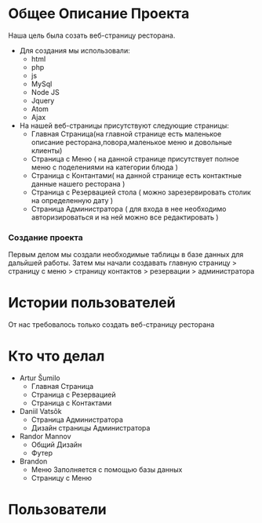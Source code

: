 # Общее Описание Проекта
Наша цель была созать веб-страницу ресторана. 
+ Для создания мы использовали:
  + html
  + php
  + js
  + MySql
  + Node JS
  + Jquery
  + Atom
  + Ajax
+ На нашей веб-страницы присутствуют следующие страницы:
  + Главная Страница(на главной странице есть маленькое описание ресторана,повора,маленькое меню и довольные клиенты)
  + Страница с Меню ( на данной странице присутствует полное меню с поделениями на категории блюда ) 
  + Страница с Контантами( на данной странице есть контактные данные нашего ресторана ) 
  + Страница с Резервацией стола ( можно зарезервировать столик на определенную дату )
  + Страница Администратора ( для входа в нее необходимо авторизироваться и на ней можно все редактировать ) 
### Создание проекта
Первым делом мы создали необходимые таблицы в базе данных для дальйшей работы.
Затем мы начали создавать главную страницу > страницу с меню > страницу контактов > резервации > администратора 

# Истории пользователей
От нас требовалось только создать веб-страницу ресторана
# Кто что делал
+ Artur Šumilo
  + Главная Страница
  + Страница с Резервацией
  + Страница с Контактами
+ Daniil Vatsõk
  + Страница Администратора
  + Дизайн страницы Администратора 
+ Randor Mannov
  + Общий Дизайн
  + Футер
+ Brandon
  + Меню Заполняется с помощью базы данных
  + Страницу с Меню
 
# Пользователи 
